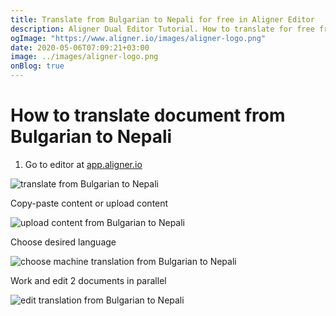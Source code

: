 ```yaml
---
title: Translate from Bulgarian to Nepali for free in Aligner Editor
description: Aligner Dual Editor Tutorial. How to translate for free from Bulgarian to Nepali. Aligner is multilingual document management platform. 
ogImage: "https://www.aligner.io/images/aligner-logo.png"
date: 2020-05-06T07:09:21+03:00
image: ../images/aligner-logo.png
onBlog: true
---
```


# How to translate document from Bulgarian to Nepali

1. Go to editor at [app.aligner.io](https://app.aligner.io "Aligner App web page")

![translate from Bulgarian to Nepali](../aligner-blank-editor.png "translate from Bulgarian to Nepali")

Copy-paste content or upload content

![upload content from Bulgarian to Nepali](../aligner-uploaded-document.png "upload content from Bulgarian to Nepali")

Choose desired language

![choose machine translation from Bulgarian to Nepali](../aligner-language-dropdown.png "choose machine translation from Bulgarian to Nepali")

Work and edit 2 documents in parallel

![edit translation from Bulgarian to Nepali](../aligner-double-sitded-editor.png "edit translation from Bulgarian to Nepali")

